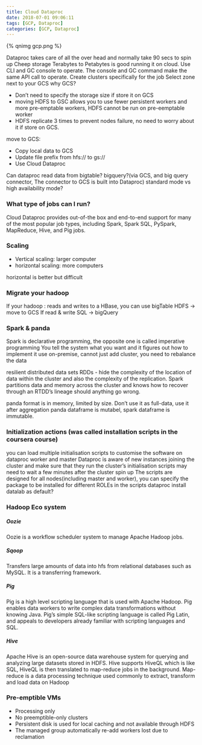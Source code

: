 ```yaml
---
title: Cloud Dataproc
date: 2018-07-01 09:06:11
tags: [GCP, Dataproc]
categories: [GCP, Dataproc]
---
```


{% qnimg gcp.png %}

Dataproc takes care of all the over head and normally take 90 secs to spin up
Cheep storage Terabytes to Petabytes is good running it on cloud.
Use CLI and GC console to operate. The console and GC command make the same API call to operate.
Create clusters specifically for the job
Select zone next to your GCS
  why GCS?
* Don’t need to specify the storage size if store it on GCS
* moving HDFS to GSC allows you to use fewer persistent workers and more pre-emptable workers, HDFS cannot be run on pre-eemptable worker
* HDFS replicate 3 times to prevent nodes failure, no need to worry about it if store on GCS.

move to GCS:
* Copy local data to GCS
* Update file prefix from hfs:// to gs://
* Use Cloud Dataproc

Can dataproc read data from bigtable? bigquery?(via GCS, and big query connector, The connector to GCS is built into Dataproc)
standard mode vs high availability mode?

### What type of jobs can I run?
Cloud Dataproc provides out-of-the box and end-to-end support for many of the most popular job types, including Spark, Spark SQL, PySpark, MapReduce, Hive, and Pig jobs.

### Scaling
* Vertical scaling: larger computer
* horizontal scaling: more computers

horizontal is better but difficult

### Migrate your hadoop
If your hadoop :
reads and writes to a HBase, you can use bigTable
HDFS -> move to GCS
If read & write SQL -> bigQuery


### Spark & panda
Spark is declarative programming, the opposite one is called imperative programming
You tell the system what you want and it figures out how to implement it
use on-premise, cannot just add cluster, you need to rebalance the data

resilient distributed data sets RDDs - hide the complexity of the location of data within the cluster and also the complexity of the replication.
Spark partitions data and memory across the cluster and knows how to recover through an RTDD’s lineage should anything go wrong.

panda format is in memory, limited by size. Don’t use it as full-data, use it after aggregation
panda dataframe is mutabel, spark dataframe is immutable.

### Initialization actions (was called installation scripts in the coursera course)
 
you can load multiple initialisation scripts to customise the software on dataproc worker and master
Dataproc is aware of new instances joining the cluster and make sure that they run the cluster’s initialisation scripts
may need to wait a few minutes after the cluster spin up
The scripts are designed for all nodes(including master and worker), you can specify the package to be installed for different ROLEs in the scripts
dataproc install datalab as default?

### Hadoop Eco system

##### Oozie
Oozie is a workflow scheduler system to manage Apache Hadoop jobs.

##### Sqoop
Transfers large amounts of data into hfs from relational databases such as MySQL. It is a transferring framework.

##### Pig
Pig is a high level scripting language that is used with Apache Hadoop. Pig enables data workers to write complex data transformations without knowing Java. Pig’s simple SQL-like scripting language is called Pig Latin, and appeals to developers already familiar with scripting languages and SQL.

##### Hive
Apache Hive is an open-source data warehouse system for querying and analyzing large datasets stored in HDFS.
Hive supports HiveQL which is like SQL, HiveQL is then translated to map-reduce jobs in the background.
Map-reduce is a data processing technique used commonly to extract, transform and load data on Hadoop

### Pre-emptible VMs
* Processing only
* No preemptible-only clusters
* Persistent disk is used for local caching and not available through HDFS
* The managed group automatically re-add workers lost due to reclamation



